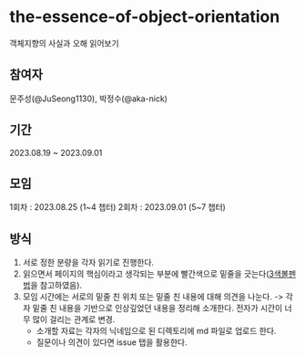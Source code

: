 # the-essence-of-object-orientation
객체지향의 사실과 오해 읽어보기

## 참여자
문주성(@JuSeong1130), 박정수(@aka-nick)

## 기간
2023.08.19 ~ 2023.09.01 

## 모임 
1회차 : 2023.08.25 (1~4 챕터)
2회차 : 2023.09.01 (5~7 챕터)

## 방식
1. 서로 정한 분량을 각자 읽기로 진행한다. 
2. 읽으면서 페이지의 핵심이라고 생각되는 부분에 빨간색으로 밑줄을 긋는다([3색볼펜법](https://web.archive.org/web/20230330021048/http://agile.egloos.com/3684946)을 참고하였음).
3. 모임 시간에는 서로의 밑줄 친 위치 또는 밑줄 친 내용에 대해 의견을 나눈다. -> 각자 밑줄 친 내용을 기반으로 인상깊었던 내용을 정리해 소개한다. 전자가 시간이 너무 많이 걸리는 관계로 변경.
    - 소개할 자료는 각자의 닉네임으로 된 디렉토리에 md 파일로 업로드 한다.
    - 질문이나 의견이 있다면 issue 탭을 활용한다.
